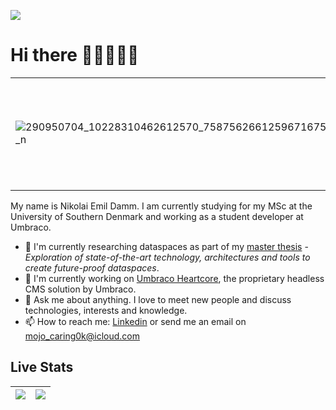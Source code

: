 ![](https://komarev.com/ghpvc/?username=devantler)
  
# Hi there 👨🏻‍💻🤘🏻

<div align="center">
<table>
<tr>
<td rowspan="2">

![290950704_10228310462612570_7587562661259671675_n](https://user-images.githubusercontent.com/26203420/181877114-27092ad5-15cd-4d67-a905-9178f1017543.jpg)

</td>
<td>

```csharp
public class Me {
  public string Name { get; init; } = "Nikolai Emil Damm";
  public string Alias { get; set; } = "devantler";
  public string Job { get; set;} = "Umbraco HQ";
  public string Study { get; set; } = "Software Engineering";
  public FavLang FavLang { get; set; } = FavLang.CSharp;
}
```

</td>
</tr>
<tr>
<td align="center">
<img src="https://github-readme-stats-pt7yj2vy3-devantler.vercel.app/api?username=devantler&show_icons=true&theme=tokyonight&count_private=true&include_all_commits=true&role=OWNER,COLLABORATOR"/>
</td>
</tr>
</table>
</div>

My name is Nikolai Emil Damm. I am currently studying for my MSc at the University of Southern Denmark and working as a student developer at Umbraco. 

- 🌱 I'm currently researching dataspaces as part of my [master thesis](https://github.com/devantler/thesis-project) - _Exploration of state-of-the-art technology, architectures and tools to create future-proof dataspaces_.
- 🔭 I'm currently working on [Umbraco Heartcore](https://umbraco.com/products/umbraco-heartcore/?gclid=Cj0KCQjw_7KXBhCoARIsAPdPTfhg4OKBTmKmZgY4JgfQYExt9jlXrTe8UGy1vAzRZozydhN0m_1mkqcaAp95EALw_wcB), the proprietary headless CMS solution by Umbraco.
- 💬 Ask me about anything. I love to meet new people and discuss technologies, interests and knowledge.
- 📫 How to reach me: [Linkedin](https://www.linkedin.com/in/nikolai-emil-damm-14a786150/) or send me an email on <mojo_caring0k@icloud.com>

## Live Stats

<div align="center">

| <img src="https://github-readme-stats-kezco3t4b-devantler.vercel.app/api/wakatime?username=66c8bc1b-a3bd-4b90-8717-77aec70735d0&theme=dark" />  |  <img align="center" src="https://github-readme-stats-pt7yj2vy3-devantler.vercel.app/api/top-langs/?username=devantler&theme=dark&langs_count=8&role=OWNER,COLLABORATOR&&exclude_repo=software-engineering-f22-shared" />  |
| ------------- | ------------- |
  
</div>
